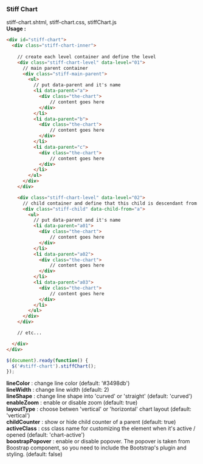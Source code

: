 ### Stiff Chart
stiff-chart.shtml, stiff-chart.css, stiffChart.js   
**Usage :**  
```html
<div id="stiff-chart">
  <div class="stiff-chart-inner">
      
    // create each level container and define the level
    <div class="stiff-chart-level" data-level="01">
      // main parent container
      <div class="stiff-main-parent">
        <ul>
          // put data-parent and it's name
          <li data-parent="a">
            <div class="the-chart">
                // content goes here
            </div>
          </li>
          <li data-parent="b">
            <div class="the-chart">
                // content goes here
            </div>
          </li>
          <li data-parent="c">
            <div class="the-chart">
                // content goes here
            </div>
          </li>
        </ul>
      </div>
    </div>

    <div class="stiff-chart-level" data-level="02">
      // child container and define that this child is descendant from who
      <div class="stiff-child" data-child-from="a">
        <ul>
          // put data-parent and it's name
          <li data-parent="a01">
            <div class="the-chart">
                // content goes here
            </div>
          </li>
          <li data-parent="a02">
            <div class="the-chart">
                // content goes here
            </div>
          </li>
          <li data-parent="a03">
            <div class="the-chart">
                // content goes here
            </div>
          </li>
        </ul>
      </div>
    </div>

    // etc...

  </div>
</div>
```
```javascript
$(document).ready(function() {
  $('#stiff-chart').stiffChart();
});
```
**lineColor** : change line color (default: '#3498db')  
**lineWidth** : change line width (default: 2)  
**lineShape** : change line shape into 'curved' or 'straight' (default: 'curved')  
**enableZoom** : enable or disable zoom (default: true)  
**layoutType** : choose betwen 'vertical' or 'horizontal' chart layout (default: 'vertical')  
**childCounter** : show or hide child counter of a parent (default: true)  
**activeClass** : css class name for customizing the element when it's active / opened (default: 'chart-active')  
**boostrapPopover** : enable or disable popover. The popover is taken from Boostrap component, so you need to include the Bootstrap's plugin and styling. (default: false)  